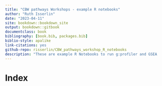 ```yaml
--- 
title: "CBW pathways Workshops - example R notebooks"
author: "Ruth Isserlin"
date: "2023-04-11"
site: bookdown::bookdown_site
output: bookdown::gitbook
documentclass: book
bibliography: [book.bib, packages.bib]
biblio-style: apalike
link-citations: yes
github-repo: risserlin/CBW_pathways_workshop_R_notebooks
description: "These are example R Notebooks to run g:profiler and GSEA and visualize results in Cytoscape with Enrichment map directly from R"
---
```


# Index


